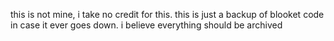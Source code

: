 this is not mine, i take no credit for this. this is just a backup of blooket code in case it ever goes down. i believe everything should be archived
